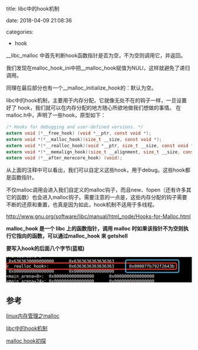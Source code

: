 
title: libc中的hook机制

date: 2018-04-09 21:08:36

categories:
- hook



__libc_malloc 中首先判断hook函数指针是否为空，不为空则调用它，并返回。

我们发现在malloc_hook_ini中把__malloc_hook赋值为NULl，这样就避免了递归调用。

同理在最后部分也有一个__malloc_initialize_hook的：默认为空。



libc中的hook机制，主要用于内存分配，它就像无处不在的钩子一样，一旦设置好了 hook，我们就可以在内存分配的地方随心所欲地做我们想做的事情。 
在malloc.h中，声明了一些hook，原型如下：

```c
/* Hooks for debugging and user-defined versions. */
extern void (*__free_hook) (void *__ptr, const void *);
extern void *(*__malloc_hook)(size_t __size, const void *);
extern void *(*__realloc_hook)(void *__ptr, size_t __size, const void *);
extern void *(*__memalign_hook)(size_t __alignment, size_t __size, const void *);
extern void (*__after_morecore_hook) (void);
```

从上面的注释中可以看出，我们可以自定义这些hook，用于debug。这些hook都是函数指针。

不仅malloc调用会进入我们自定义的malloc钩子，而且new、fopen（还有许多其它的函数）也会进入malloc钩子。需要注意的一点是，这些内存分配的钩子需要不断的还原和重置，也真是因为如此，hook机制不适用于多线程。

http://www.gnu.org/software/libc/manual/html_node/Hooks-for-Malloc.html

**malloc_hook 是一个 libc 上的函数指针，调用 malloc 时如果该指针不为空则执行它指向的函数，可以通过malloc_hook 来 getshell**

**要写入hook的后面八个字节(蓝框)**

![img-1](img-1.png)

## 参考

[linux内存管理之malloc](http://blog.chinaunix.net/uid-20786208-id-4979967.html)

[libc中的hook机制](https://blog.csdn.net/iEearth/article/details/49951567)

[malloc hook初探](https://www.jianshu.com/p/0d7aa3166eec)

